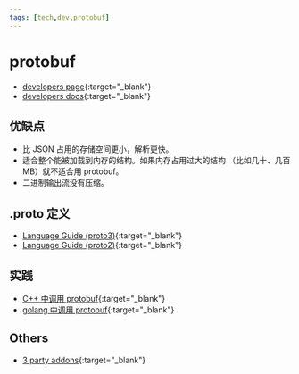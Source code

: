 ```yaml
---
tags: [tech,dev,protobuf]
---
```


# protobuf

- [developers page](https://developers.google.com/protocol-buffers/){:target="_blank"}
- [developers docs](https://developers.google.com/protocol-buffers/docs/overview){:target="_blank"}

## 优缺点

- 比 JSON 占用的存储空间更小，解析更快。
- 适合整个能被加载到内存的结构。如果内存占用过大的结构 （比如几十、几百 MB）就不适合用 protobuf。
- 二进制输出流没有压缩。

## .proto 定义

- [Language Guide (proto3)](https://developers.google.com/protocol-buffers/docs/proto3){:target="_blank"}
- [Language Guide (proto2)](https://developers.google.com/protocol-buffers/docs/proto){:target="_blank"}

## 实践

- [C++ 中调用 protobuf](https://github.com/xiongjia/recycle.bin/tree/master/scratch/misc/protobuf){:target="_blank"}
- [golang 中调用 protobuf](https://github.com/xiongjia/recycle.bin/tree/master/scratch/misc/protobuf-go){:target="_blank"}

## Others

- [3 party addons](https://github.com/protocolbuffers/protobuf/blob/master/docs/third_party.md){:target="_blank"}
